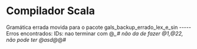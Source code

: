 Compilador Scala
==========
Gramática errada movida para o pacote gals_backup_errado_lex_e_sin
-----<br/>
Erros encontrados:
IDs: nao terminar com @,_,#
     não da de fazer @1,@22,
     não pode ter @asd@_@#